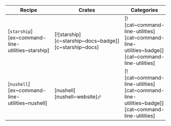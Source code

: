 | Recipe | Crates | Categories |
|--------|--------|------------|
| [`starship`][ex~command-line-utilities~starship] | [![starship][c~starship~docs~badge]][c~starship~docs] | [![cat~command-line-utilities][cat~command-line-utilities~badge]][cat~command-line-utilities] |
| [`nushell`][ex~command-line-utilities~nushell] | [nushell][nushell~website]⮳ | [![cat~command-line-utilities][cat~command-line-utilities~badge]][cat~command-line-utilities] |
